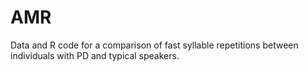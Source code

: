 # AMR
Data and R code for a comparison of fast syllable repetitions between individuals with PD and typical speakers.
